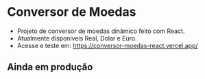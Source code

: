 <h1>Conversor de Moedas</h1>

- Projeto de conversor de moedas dinâmico feito com React.
- Atualmente disponíveis Real, Dolar e Euro.
- Acesse e teste em: https://conversor-moedas-react.vercel.app/

<h2>Ainda em produção</h2>

